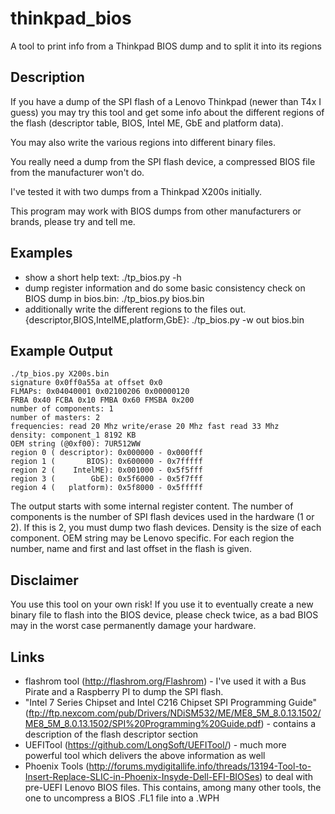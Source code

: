# thinkpad_bios
A tool to print info from a Thinkpad BIOS dump and to split it into its regions

## Description
If you have a dump of the SPI flash of a Lenovo Thinkpad
(newer than T4x I guess) you may try this tool and get some info about
the different regions of the flash (descriptor table, BIOS, Intel ME,
GbE and platform data).

You may also write the various regions into different binary files.

You really need a dump from the SPI flash device, a compressed BIOS file
from the manufacturer won't do.

I've tested it with two dumps from a Thinkpad X200s initially.

This program may work with BIOS dumps from other manufacturers or brands,
please try and tell me.

## Examples
- show a short help text:
   ./tp_bios.py -h
- dump register information and do some basic consistency check on BIOS dump in bios.bin:
  ./tp_bios.py bios.bin
- additionally write the different regions to the files out.{descriptor,BIOS,IntelME,platform,GbE}:
  ./tp_bios.py -w out bios.bin

## Example Output
    ./tp_bios.py X200s.bin
    signature 0x0ff0a55a at offset 0x0
    FLMAPs: 0x04040001 0x02100206 0x00000120
    FRBA 0x40 FCBA 0x10 FMBA 0x60 FMSBA 0x200
    number of components: 1
    number of masters: 2
    frequencies: read 20 Mhz write/erase 20 Mhz fast read 33 Mhz
    density: component_1 8192 KB
    OEM string (@0xf00): 7UR512WW
    region 0 ( descriptor): 0x000000 - 0x000fff
    region 1 (       BIOS): 0x600000 - 0x7fffff
    region 2 (    IntelME): 0x001000 - 0x5f5fff
    region 3 (        GbE): 0x5f6000 - 0x5f7fff
    region 4 (   platform): 0x5f8000 - 0x5fffff

 The output starts with some internal register content.
 The number of components is the number of SPI flash devices used in the hardware (1 or 2). If this is 2, you must dump two flash devices.
 Density is the size of each component. OEM string may be Lenovo specific. For each region the number, name and first and last offset
 in the flash is given.
 
## Disclaimer

You use this tool on your own risk! If you use it to eventually create a new binary file to flash into the BIOS device,
please check twice, as a bad BIOS may in the worst case permanently damage your hardware.

## Links
* flashrom tool (http://flashrom.org/Flashrom) - I've used it with a Bus Pirate and a Raspberry PI to dump the SPI flash.
* "Intel 7 Series Chipset and Intel C216 Chipset SPI Programming Guide" (ftp://ftp.nexcom.com/pub/Drivers/NDiSM532/ME/ME8_5M_8.0.13.1502/ME8_5M_8.0.13.1502/SPI%20Programming%20Guide.pdf) - contains a description of the flash descriptor section
* UEFITool (https://github.com/LongSoft/UEFITool/) - much more powerful tool which delivers the above information as well
* Phoenix Tools (http://forums.mydigitallife.info/threads/13194-Tool-to-Insert-Replace-SLIC-in-Phoenix-Insyde-Dell-EFI-BIOSes) to deal with pre-UEFI Lenovo BIOS files. This contains, among many other tools, the one to uncompress a BIOS .FL1 file into a .WPH

